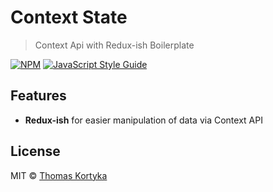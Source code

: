 # Context State

> Context Api with Redux-ish Boilerplate

[![NPM](https://img.shields.io/npm/v/contextstate.svg)](https://www.npmjs.com/package/contextstate) [![JavaScript Style Guide](https://img.shields.io/badge/code_style-standard-brightgreen.svg)](https://standardjs.com)

## Features

- **Redux-ish** for easier manipulation of data via Context API


## License

MIT © [Thomas Kortyka](https://github.com/ToxicToast/ContextState)

